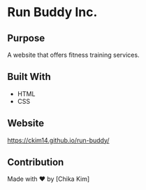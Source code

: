 # Run Buddy Inc.

## Purpose
A website that offers fitness training services.

## Built With
* HTML
* CSS

## Website
https://ckim14.github.io/run-buddy/

## Contribution
Made with ❤️ by [Chika Kim]
